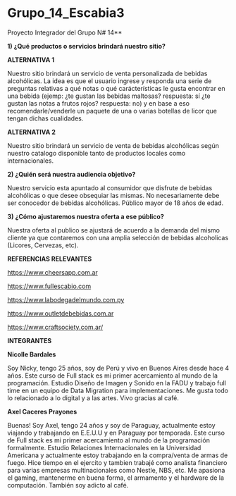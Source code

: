 # Grupo_14_Escabia3

Proyecto Integrador del Grupo N# 14**

**1) ¿Qué productos o servicios brindará nuestro sitio?**

**ALTERNATIVA 1**

Nuestro sitio brindará un servicio de venta personalizada de bebidas alcohólicas. La idea es que el usuario ingrese y responda una serie de preguntas relativas a qué notas o qué carácterísticas le gusta encontrar en una bebida (ejemp: ¿te gustan las bebidas maltosas? respuesta: sí ¿te gustan las notas a frutos rojos? respuesta: no) y en base a eso recomendarle/venderle un paquete de una o varias botellas de licor que tengan dichas cualidades.

**ALTERNATIVA 2**

Nuestro sitio brindará un servicio de venta de bebidas alcohólicas según nuestro catalogo disponible tanto de productos locales como internacionales.

**2) ¿Quién será nuestra audiencia objetivo?**

Nuestro servicio esta apuntado al consumidor que disfrute de bebidas alcohólicas o que desee obsequiar las mismas. No necesariamente debe ser conocedor de bebidas alcohólicas. Público mayor de 18 años de edad.


**3) ¿Cómo ajustaremos nuestra oferta a ese público?**

Nuestra oferta al publico se ajustará de acuerdo a la demanda del mismo cliente ya que contaremos con una amplia selección de bebidas alcoholicas (Licores, Cervezas, etc).


**REFERENCIAS RELEVANTES**

https://www.cheersapp.com.ar

https://www.fullescabio.com

https://www.labodegadelmundo.com.py

https://www.outletdebebidas.com.ar

https://www.craftsociety.com.ar/


**INTEGRANTES**

**Nicolle Bardales**

Soy Nicky, tengo 25 años, soy de Perú y vivo en Buenos Aires desde hace 4 años. Este curso de Full stack es mi primer acercamiento al mundo de la programación. Estudio Diseño de Imagen y Sonido en la FADU y trabajo full time en un equipo de Data Migration para implementaciones. Me gusta todo lo relacionado a lo digital y a las artes. Vivo gracias al café.

**Axel Caceres Prayones**

Buenas! Soy Axel, tengo 24 años y soy de Paraguay, actualmente estoy viajando y trabajando en E.E.U.U  y en Paraguay por temporada. Este curso de Full stack es mi primer acercamiento al mundo de la programación formalmente. Estudio Relaciones Internacionales en la Universidad Americana y actualmente estoy trabajando en la compra/venta de armas de fuego. Hice tiempo en el ejercito y tambien trabajé como analista financiero para varias empresas multinacionales como Nestle, NBS, etc. Me apasiona el gaming, mantenerme en buena forma, el armamento y el hardware de la computación. También soy adicto al café.
